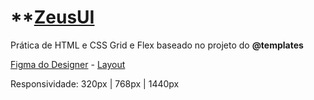 # **[ZeusUI](https://viniaraujo99.github.io/ZeusUI/)

Prática de HTML e CSS Grid e Flex baseado no projeto do **@templates**

[Figma do Designer](https://www.figma.com/@templates) - [Layout](https://www.figma.com/community/file/1110222732484703261)

Responsividade: 320px | 768px | 1440px

